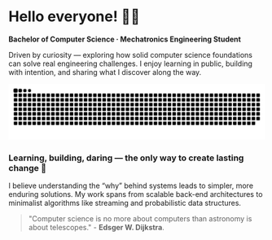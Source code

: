 # Hello everyone! 👋🏻

**Bachelor of Computer Science · Mechatronics Engineering Student**

Driven by curiosity — exploring how solid computer science foundations can solve real engineering challenges.
I enjoy learning in public, building with intention, and sharing what I discover along the way.

![Snake animation dark](https://raw.githubusercontent.com/augvstTTY/augvstTTY/main/github-snake-dark.svg)


###  Learning, building, daring — the only way to create lasting change 🌱

I believe understanding the “why” behind systems leads to simpler, more enduring solutions.
My work spans from scalable back-end architectures to minimalist algorithms like streaming and probabilistic data structures.


<Blockquote>
"Computer science is no more about computers than astronomy is about telescopes." - <b>Edsger W. Dijkstra</b>.
</Blockquote>









